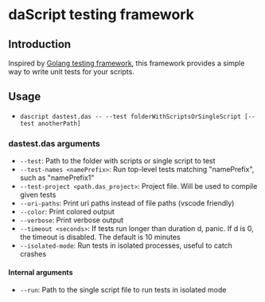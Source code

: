 # daScript testing framework

## Introduction

Inspired by [Golang testing framework](https://pkg.go.dev/testing), this framework provides a simple way to write unit tests for your scripts.

## Usage

- `dascript dastest.das -- --test folderWithScriptsOrSingleScript [--test anotherPath]`

### dastest.das arguments
- `--test`: Path to the folder with scripts or single script to test
- `--test-names <namePrefix>`: Run top-level tests matching "namePrefix", such as "namePrefix1"
- `--test-project <path.das_project>`: Project file. Will be used to compile given tests
- `--uri-paths`: Print uri paths instead of file paths (vscode friendly)
- `--color`: Print colored output
- `--verbose`: Print verbose output
- `--timeout <seconds>`: If tests run longer than duration d, panic. If d is 0, the timeout is disabled. The default is 10 minutes
- `--isolated-mode`: Run tests in isolated processes, useful to catch crashes

#### Internal arguments
- `--run`: Path to the single script file to run tests in isolated mode
